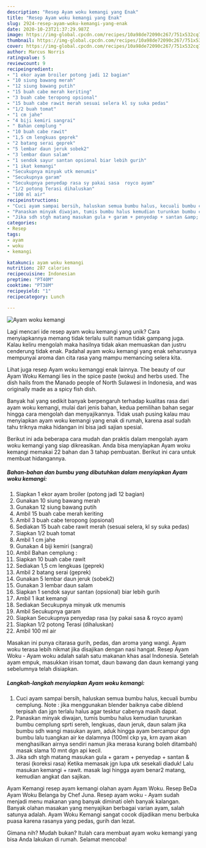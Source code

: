 ```yaml
---
description: "Resep Ayam woku kemangi yang Enak"
title: "Resep Ayam woku kemangi yang Enak"
slug: 2924-resep-ayam-woku-kemangi-yang-enak
date: 2020-10-23T21:37:29.987Z
image: https://img-global.cpcdn.com/recipes/10a98de72090c267/751x532cq70/ayam-woku-kemangi-foto-resep-utama.jpg
thumbnail: https://img-global.cpcdn.com/recipes/10a98de72090c267/751x532cq70/ayam-woku-kemangi-foto-resep-utama.jpg
cover: https://img-global.cpcdn.com/recipes/10a98de72090c267/751x532cq70/ayam-woku-kemangi-foto-resep-utama.jpg
author: Marcus Norris
ratingvalue: 5
reviewcount: 9
recipeingredient:
- "1 ekor ayam broiler potong jadi 12 bagian"
- "10 siung bawang merah"
- "12 siung bawang putih"
- "15 buah cabe merah keriting"
- "3 buah cabe teropong opsional"
- "15 buah cabe rawit merah sesuai selera kl sy suka pedas"
- "1/2 buah tomat"
- "1 cm jahe"
- "4 biji kemiri sangrai"
- " Bahan cemplung "
- "10 buah cabe rawit"
- "1,5 cm lengkuas geprek"
- "2 batang serai geprek"
- "5 lembar daun jeruk sobek2"
- "3 lembar daun salam"
- "1 sendok sayur santan opsional biar lebih gurih"
- "1 ikat kemangi"
- "Secukupnya minyak utk menumis"
- "Secukupnya garam"
- "Secukupnya penyedap rasa sy pakai sasa  royco ayam"
- "1/2 potong Terasi dihaluskan"
- "100 ml air"
recipeinstructions:
- "Cuci ayam sampai bersih, haluskan semua bumbu halus, kecuali bumbu cemplung. Note : jika menggunakan blender baiknya cabe diblend terpisah dan jgn terlalu halus agar tesktur cabenya masih dapat."
- "Panaskan minyak diwajan, tumis bumbu halus kemudian turunkan bumbu cemplung sprti sereh, lengkuas, daun jeruk, daun salam jika bumbu sdh wangi masukan ayam, aduk hingga ayam bercampur dgn bumbu lalu tuangkan air ke dalamnya (100ml ckp ya, krn ayam akan menghasilkan airnya sendiri namun jika merasa kurang boleh ditambah) masak slama 10 mnt dgn api kecil."
- "Jika sdh stgh matang masukan gula + garam + penyedap + santan &amp; terasi (koreksi rasa) Ketika memasak jgn lupa utk sesekali diaduk! Lalu masukan kemangi + rawit. masak lagi hingga ayam benar2 matang, kemudian angkat dan sajikan."
categories:
- Resep
tags:
- ayam
- woku
- kemangi

katakunci: ayam woku kemangi 
nutrition: 287 calories
recipecuisine: Indonesian
preptime: "PT40M"
cooktime: "PT38M"
recipeyield: "1"
recipecategory: Lunch

---
```



![Ayam woku kemangi](https://img-global.cpcdn.com/recipes/10a98de72090c267/751x532cq70/ayam-woku-kemangi-foto-resep-utama.jpg)

Lagi mencari ide resep ayam woku kemangi yang unik? Cara menyiapkannya memang tidak terlalu sulit namun tidak gampang juga. Kalau keliru mengolah maka hasilnya tidak akan memuaskan dan justru cenderung tidak enak. Padahal ayam woku kemangi yang enak seharusnya mempunyai aroma dan cita rasa yang mampu memancing selera kita.

Lihat juga resep Ayam woku kemanggi enak lainnya. The beauty of our Ayam Woku Kemangi lies in the spice paste (woku) and herbs used. The dish hails from the Manado people of North Sulawesi in Indonesia, and was originally made as a spicy fish dish.

Banyak hal yang sedikit banyak berpengaruh terhadap kualitas rasa dari ayam woku kemangi, mulai dari jenis bahan, kedua pemilihan bahan segar hingga cara mengolah dan menyajikannya. Tidak usah pusing kalau mau menyiapkan ayam woku kemangi yang enak di rumah, karena asal sudah tahu triknya maka hidangan ini bisa jadi sajian spesial.


Berikut ini ada beberapa cara mudah dan praktis dalam mengolah ayam woku kemangi yang siap dikreasikan. Anda bisa menyiapkan Ayam woku kemangi memakai 22 bahan dan 3 tahap pembuatan. Berikut ini cara untuk membuat hidangannya.

<!--inarticleads1-->

##### Bahan-bahan dan bumbu yang dibutuhkan dalam menyiapkan Ayam woku kemangi:

1. Siapkan 1 ekor ayam broiler (potong jadi 12 bagian)
1. Gunakan 10 siung bawang merah
1. Gunakan 12 siung bawang putih
1. Ambil 15 buah cabe merah keriting
1. Ambil 3 buah cabe teropong (opsional)
1. Sediakan 15 buah cabe rawit merah (sesuai selera, kl sy suka pedas)
1. Siapkan 1/2 buah tomat
1. Ambil 1 cm jahe
1. Gunakan 4 biji kemiri (sangrai)
1. Ambil  Bahan cemplung :
1. Siapkan 10 buah cabe rawit
1. Sediakan 1,5 cm lengkuas (geprek)
1. Ambil 2 batang serai (geprek)
1. Gunakan 5 lembar daun jeruk (sobek2)
1. Gunakan 3 lembar daun salam
1. Siapkan 1 sendok sayur santan (opsional) biar lebih gurih
1. Ambil 1 ikat kemangi
1. Sediakan Secukupnya minyak utk menumis
1. Ambil Secukupnya garam
1. Siapkan Secukupnya penyedap rasa (sy pakai sasa &amp; royco ayam)
1. Siapkan 1/2 potong Terasi (dihaluskan)
1. Ambil 100 ml air


Masakan ini punya citarasa gurih, pedas, dan aroma yang wangi. Ayam woku terasa lebih nikmat jika disajikan dengan nasi hangat. Resep Ayam Woku - Ayam woku adalah salah satu makanan khas asal Indonesia. Setelah ayam empuk, masukkan irisan tomat, daun bawang dan daun kemangi yang sebelumnya telah disiapkan. 

<!--inarticleads2-->

##### Langkah-langkah menyiapkan Ayam woku kemangi:

1. Cuci ayam sampai bersih, haluskan semua bumbu halus, kecuali bumbu cemplung. Note : jika menggunakan blender baiknya cabe diblend terpisah dan jgn terlalu halus agar tesktur cabenya masih dapat.
1. Panaskan minyak diwajan, tumis bumbu halus kemudian turunkan bumbu cemplung sprti sereh, lengkuas, daun jeruk, daun salam jika bumbu sdh wangi masukan ayam, aduk hingga ayam bercampur dgn bumbu lalu tuangkan air ke dalamnya (100ml ckp ya, krn ayam akan menghasilkan airnya sendiri namun jika merasa kurang boleh ditambah) masak slama 10 mnt dgn api kecil.
1. Jika sdh stgh matang masukan gula + garam + penyedap + santan &amp; terasi (koreksi rasa) Ketika memasak jgn lupa utk sesekali diaduk! Lalu masukan kemangi + rawit. masak lagi hingga ayam benar2 matang, kemudian angkat dan sajikan.


Ayam Kemangi resep ayam kemangi olahan ayam Ayam Woku. Resep BeDa Ayam Woku Belanga by Chef Juna. Resep ayam woku - Ayam sudah menjadi menu makanan yang banyak diminati oleh banyak kalangan. Banyak olahan masakan yang menyajikan berbagai varian ayam, salah satunya adalah. Ayam Woku Kemangi sangat cocok dijadikan menu berbuka puasa karena rasanya yang pedas, gurih dan lezat. 

Gimana nih? Mudah bukan? Itulah cara membuat ayam woku kemangi yang bisa Anda lakukan di rumah. Selamat mencoba!
